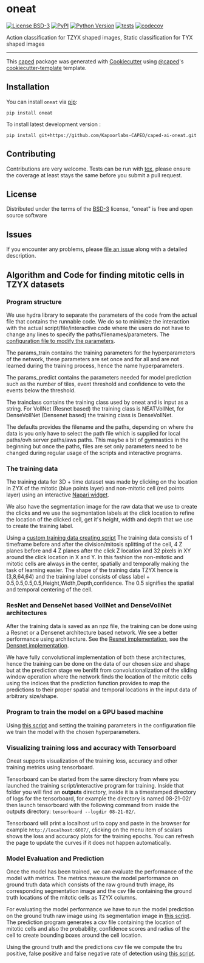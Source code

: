 # oneat

[![License BSD-3](https://img.shields.io/pypi/l/oneat.svg?color=green)](https://github.com/Kapoorlabs-CAPED/caped-ai-oneat/raw/main/LICENSE)
[![PyPI](https://img.shields.io/pypi/v/oneat.svg?color=green)](https://pypi.org/project/oneat)
[![Python Version](https://img.shields.io/pypi/pyversions/oneat.svg?color=green)](https://python.org)
[![tests](https://github.com/Kapoorlabs-CAPED/oneat/workflows/tests/badge.svg)](https://github.com/Kapoorlabs-CAPED/caped-ai-oneat/actions)
[![codecov](https://codecov.io/gh/Kapoorlabs-CAPED/oneat/branch/main/graph/badge.svg)](https://codecov.io/gh/Kapoorlabs-CAPED/caped-ai-oneat)


Action classification for TZYX shaped images, Static classification for TYX shaped images

----------------------------------

This [caped] package was generated with [Cookiecutter] using [@caped]'s [cookiecutter-template] template.



## Installation

You can install `oneat` via [pip]:

    pip install oneat



To install latest development version :

    pip install git+https://github.com/Kapoorlabs-CAPED/caped-ai-oneat.git

## Contributing

Contributions are very welcome. Tests can be run with [tox], please ensure
the coverage at least stays the same before you submit a pull request.

## License

Distributed under the terms of the [BSD-3] license,
"oneat" is free and open source software

## Issues

If you encounter any problems, please [file an issue] along with a detailed description.

[pip]: https://pypi.org/project/pip/
[caped]: https://github.com/Kapoorlabs-CAPED
[Cookiecutter]: https://github.com/audreyr/cookiecutter
[@caped]: https://github.com/Kapoorlabs-CAPED
[BSD-3]: http://opensource.org/licenses/BSD-3-Clause
[cookiecutter-template]: https://github.com/Kapoorlabs-CAPED/cookiecutter-template

[file an issue]: https://github.com/Kapoorlabs-CAPED/caped-ai-oneat/issues

[tox]: https://tox.readthedocs.io/en/latest/

## Algorithm and Code for finding mitotic cells in TZYX datasets

### Program structure

We use hydra library to separate the parameters of the code from the actual file that contains the runnable code. We do so to minimize the interaction with the actual script/file/interactive code where the users do not have to change any lines to specify the paths/filenames/parameters. The [configuration file to modify the parameters](https://github.com/Kapoorlabs-CAPED/Mari_Scripts_Server/blob/main/conf/config_oneat.yaml).

The params_train contains the training parameters for the hyperparameters of the network, these parameters are set once and for all and are not learned during the training process, hence the name hyperparameters.

The params_predict contains the parameters needed for model prediction such as the number of tiles, event threshold and confidence to veto the events below the threshold.

The trainclass contains the training class used by oneat and is input as a string. For VollNet (Resnet based) the training class is NEATVollNet, for DenseVollNet (Densenet based) the training class is DenseVollNet.

The defaults provides the filename and the paths, depending on where the data is you only have to select the path file which is supplied for local paths/ovh server paths/aws paths. This maybe a bit of gymnastics in the beginning but once the paths, files are set only parameters need to be changed during regular usage of the scripts and interactive programs.

### The training data

The training data for 3D + time dataset was made by clicking on the location in ZYX of the mitotic (blue points layer) and non-mitotic cell (red points layer) using an interactive [Napari widget](https://github.com/Kapoorlabs-CAPED/Mari_Scripts_Server/blob/main/volume_click_maker.py).

We also have the segmentation image for the raw data that we use to create the clicks and we use the segmentation labels at the click location to refine the location of the clicked cell, get it's height, width and depth that we use to create the training label.

Using a [custom training data creating script](https://github.com/Kapoorlabs-CAPED/Mari_Scripts_Server/blob/main/create_volumetric_training_patches.py) The training data consists of 1 timeframe before and after the division/mitosis splitting of the cell, 4 Z planes before and 4 Z planes after the click Z location and 32 pixels in XY around the click location in X and Y. In this fashion the non-mitotic and mitotic cells are always in the center, spatially and temporally making the task of learning easier. The shape of the training data TZYX hence is (3,8,64,64) and the training label consists of class label + 0.5,0.5,0.5,0.5,Height,Width,Depth,confidence. The 0.5 signifies the spatial and temporal centering of the cell. 

### ResNet and DenseNet based VollNet and DenseVollNet architectures

After the training data is saved as an npz file, the training can be done using a Resnet or a Densenet architecture based network. We see a better performance using    architecture. See the [Resnet implementation](https://github.com/Kapoorlabs-CAPED/caped-ai-oneat/blob/b776d98ef76fe77f17f353d045a8cf17c2f86e50/src/oneat/NEATModels/nets.py#L201-L336), see the [Densnet implementation](https://github.com/Kapoorlabs-CAPED/caped-ai-oneat/blob/b776d98ef76fe77f17f353d045a8cf17c2f86e50/src/oneat/NEATModels/nets.py#L340-L430).

We have fully convolutional implementation of both these architectures, hence the training can be done on the data of our chosen size and shape but at the prediction stage we benifit from convolutionalization of the sliding window operation where the network finds the location of the mitotic cells using the indices that the prediction function provides to map the predictions to their proper spatial and temporal locations in the input data of arbitrary size/shape.

### Program to train the model on a GPU based machine

Using [this script](https://github.com/Kapoorlabs-CAPED/Mari_Scripts_Server/blob/main/train_xenopus_oneat.py) and setting the training parameters in the configuration file we train the model with the chosen hyperparameters.

### Visualizing training loss and accuracy with Tensorboard

Oneat supports visualization of the training loss, accuracy and other training metrics using tensorboard.

Tensorboard can be started from the same directory from where you launched the training script/interactive program for training. Inside that folder you will find an **outputs** directory, inside it is a timestamped directory of logs for the tensorboard, for example the directory is named 08-21-02/ then launch tensorboard with the following command from inside the outputs directory: `tensorboard --logdir 08-21-02/`.

Tensorboard will print a localhost url to copy and paste in the browser for example `http://localhost:6007/`, clicking on the menu item of scalars shows the loss and accuracy plots for the training epochs. You can refresh the page to update the curves if it does not happen automatically.

### Model Evaluation and Prediction

Once the model has been trained, we can evaluate the performance of the model with metrics. The metrics measure the model performance on ground truth data which consists of the raw ground truth image, its corresponding segmentation image and the csv file containing the ground truth locations of the mitotic cells as TZYX columns.

For evaluating the model performance we have to run the model prediction on the ground truth raw image using its segmentation image in [this script](https://github.com/Kapoorlabs-CAPED/Mari_Scripts_Server/blob/main/predict_xenopus_oneat_volume.py). The prediction program generates a csv file containing the location of mitotic cells and also the probability, confidence scores and radius of the cell to create bounding boxes around the cell location.

Using the ground truth and the predictions csv file we compute the tru positive, false positive and false negative rate of detection using [this script](https://github.com/Kapoorlabs-CAPED/Mari_Scripts_Server/blob/main/prediction_metrics.py).
